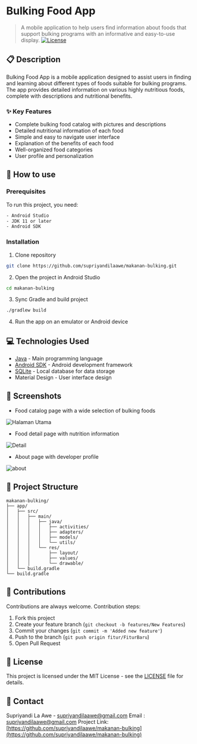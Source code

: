 # Bulking Food App
> A mobile application to help users find information about foods that support bulking programs with an informative and easy-to-use display.
[![License](https://img.shields.io/badge/License-MIT-blue.svg)](LICENSE)

## 📋 Description
Bulking Food App is a mobile application designed to assist users in finding and learning about different types of foods suitable for bulking programs. The app provides detailed information on various highly nutritious foods, complete with descriptions and nutritional benefits.

### ✨ Key Features
- Complete bulking food catalog with pictures and descriptions
- Detailed nutritional information of each food
- Simple and easy to navigate user interface
- Explanation of the benefits of each food
- Well-organized food categories
- User profile and personalization

## 🚀 How to use
### Prerequisites
To run this project, you need:
```bash
- Android Studio
- JDK 11 or later
- Android SDK
```

### Installation
1. Clone repository
```bash
git clone https://github.com/supriyandilaawe/makanan-bulking.git
```

2. Open the project in Android Studio
```bash
cd makanan-bulking
```

3. Sync Gradle and build project
```bash
./gradlew build
```

4. Run the app on an emulator or Android device

## 💻 Technologies Used
- [Java](https://www.java.com/) - Main programming language
- [Android SDK](https://developer.android.com/studio) - Android development framework
- [SQLite](https://www.sqlite.org/) - Local database for data storage
- Material Design - User interface design

## 📸 Screenshots

- Food catalog page with a wide selection of bulking foods
  
![Halaman Utama](https://github.com/user-attachments/assets/84ddd794-4719-4fc7-80d5-69e8117e426c)
  
- Food detail page with nutrition information
  
![Detail](https://github.com/user-attachments/assets/3605153e-7a52-4c87-969e-3120da1537cb)

- About page with developer profile
  
![about](https://github.com/user-attachments/assets/2b769382-9589-4344-9148-62f84575acb7)

## 📑 Project Structure
```
makanan-bulking/
├── app/
│   ├── src/
│   │   ├── main/
│   │   │   ├── java/
│   │   │   │   ├── activities/
│   │   │   │   ├── adapters/
│   │   │   │   ├── models/
│   │   │   │   └── utils/
│   │   │   └── res/
│   │   │       ├── layout/
│   │   │       ├── values/
│   │   │       └── drawable/
│   └── build.gradle
└── build.gradle
```

## 🤝 Contributions
Contributions are always welcome. Contribution steps:
1. Fork this project
2. Create your feature branch (`git checkout -b features/New Features`)
3. Commit your changes (`git commit -m 'Added new feature'`)
4. Push to the branch (`git push origin fitur/FiturBaru`)
5. Open Pull Request

## 📝 License
This project is licensed under the MIT License - see the [LICENSE](LICENSE) file for details.

## 👤 Contact
Supriyandi La Awe - supriyandilaawe@gmail.com
Email : supriyandilaawe@gmail.com
Project Link: [https://github.com/supriyandilaawe/makanan-bulking](https://github.com/supriyandilaawe/makanan-bulking)

